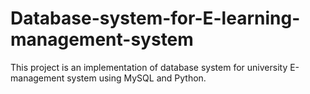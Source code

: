 # Database-system-for-E-learning-management-system
This project is an implementation of database system for university E-management system using MySQL and Python.
